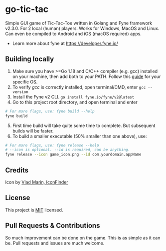# go-tic-tac

Simple GUI game of Tic-Tac-Toe written in Golang and Fyne framework v2.3.0. For 2 local (human) players. Works for
Windows, MacOS and Linux. Can even be compiled to Android and iOS (macOS required) apps. 
- Learn more about fyne at https://developer.fyne.io/

## Building locally

1. Make sure you have >=Go 1.18 and C/C++ compiler (e.g. gcc) installed on your machine, then add both to your PATH. Follow
   this [guide](https://developer.fyne.io/started/#prerequisites) for your specific OS.
2. To verify *gcc* is correctly installed, open terminal/CMD, enter `gcc --version`
3. Install the Fyne v2 CLI. `go install fyne.io/fyne/v2@latest`
4. Go to this project root directory, and open terminal and enter

```bash
# For more flags, use: fyne build --help
fyne build
```

5. First time build will take quite some time to complete. But subsequent builds will be faster.
6. To build a smaller executable (50% smaller than one above), use:

```bash
# For more flags, use: fyne release --help
# --icon is optional. --id is required, can be anything. 
fyne release --icon game_icon.png --id com.yourdomain.appName
```

## Credits
Icon by  [Vlad Marin, IconFinder](https://www.iconfinder.com/icons/190320/game_tac_tic_red_toe_icon)

## License

This project is [MIT](LICENSE) licensed.

## Pull Requests & Contributions
So much improvement can be done on the game. This is as simple as it can be. Pull requests and issues are much welcome.

